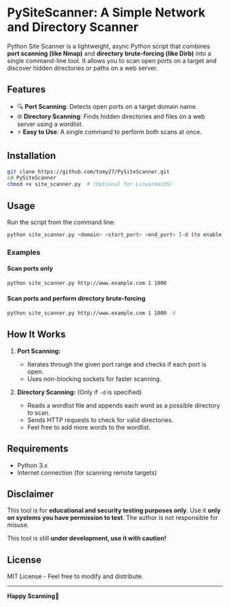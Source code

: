 # PySiteScanner: A Simple Network and Directory Scanner

Python Site Scanner is a lightweight, async Python script that combines **port scanning (like Nmap)** and **directory brute-forcing (like Dirb)** into a single command-line tool. It allows you to scan open ports on a target and discover hidden directories or paths on a web server.

## Features

- 🔍 **Port Scanning**: Detects open ports on a target domain name.
- 🌐 **Directory Scanning**: Finds hidden directories and files on a web server using a wordlist.
- ⚡ **Easy to Use**: A single command to perform both scans at once.

## Installation

```bash
git clone https://github.com/tomy27/PySiteScanner.git
cd PySiteScanner
chmod +x site_scanner.py  # (Optional for Linux/macOS)
```

## Usage

Run the script from the command line:

```bash
python site_scanner.py <domain> <start_port> <end_port> [-d (to enable directory scan, optional)]
```

### Examples

#### Scan ports only

```bash
python site_scanner.py http://www.example.com 1 1000
```

#### Scan ports and perform directory brute-forcing

```bash
python site_scanner.py http://www.example.com 1 1000 -d
```

## How It Works

1. **Port Scanning:**

   - Iterates through the given port range and checks if each port is open.
   - Uses non-blocking sockets for faster scanning.

2. **Directory Scanning:** (Only if `-d` is specified)

   - Reads a wordlist file and appends each word as a possible directory to scan.
   - Sends HTTP requests to check for valid directories.
   - Feel free to add more words to the wordlist.

## Requirements

- Python 3.x
- Internet connection (for scanning remote targets)

## Disclaimer

This tool is for **educational and security testing purposes only**. Use it **only on systems you have permission to test**. The author is not responsible for misuse.

This tool is still **under development, use it with caution!**

## License

MIT License - Feel free to modify and distribute.

---

**Happy Scanning**🚀 
